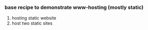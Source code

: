 ### base recipe to demonstrate www-hosting (mostly static)

1. hosting static website
2. host two static sites

